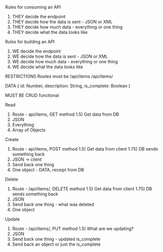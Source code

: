 Rules for consuming an API
1) THEY decide the endpoint
2) THEY decide how the data is sent - JSON or XML
3) THEY decide how much data - everything or one thing
4) THEY decide what the data looks like

Rules for building an API
1) WE decide the endpoint
2) WE decide how the data is sent - JSON or XML
3) WE decide how much data - everything or one thing
4) WE decide what the data looks like

RESTRICTIONS
Routes must be
/api/items
/api/items/<unique identifier>

DATA
{
    id: Number,
    description: String,
    is_complete: Boolean
}

MUST BE CRUD functional 

Read
1) Route - api/items, GET method
1.5) Get data from DB
2) JSON
3) Everything
4) Array of Objects

Create
1) Route - api/items, POST method
1.5) Get data from client
1.75) DB sends something back
2) JSON -> client
3) Send back one thing
4) One object - DATA, receipt from DB

Delete
1) Route - /api/items/<unique identifier>, DELETE method
1.5) Get data from client
1.75) DB sends something back
2) JSON
3) Send back one thing - what was deleted
4) One object

Update
1) Route - /api/items/<unique identifier>, PUT method
1.5) What are we updating?
2) JSON
3) Send back one thing - updated is_complete
4) Send back an object or just the is_complete
